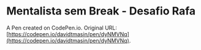# Mentalista sem Break - Desafio Rafa

A Pen created on CodePen.io. Original URL: [https://codepen.io/davidtmasin/pen/dyNMVNq](https://codepen.io/davidtmasin/pen/dyNMVNq).


